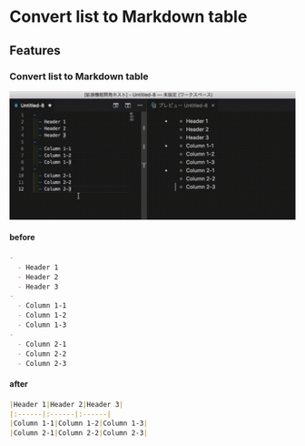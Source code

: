 # Convert list to Markdown table

## Features
### Convert list to Markdown table
![Screen Shot](/images/ss01_convert.gif)

#### before
```markdown
- 
  - Header 1
  - Header 2
  - Header 3
- 
  - Column 1-1
  - Column 1-2
  - Column 1-3
- 
  - Column 2-1
  - Column 2-2
  - Column 2-3

```
#### after 
```markdown
|Header 1|Header 2|Header 3|
|:------|:------|:------|
|Column 1-1|Column 1-2|Column 1-3|
|Column 2-1|Column 2-2|Column 2-3|


```